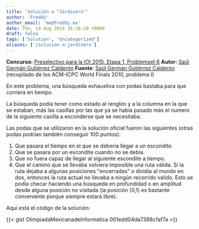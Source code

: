 ```yaml
---
title: 'Solución a "Jardinero"'
author: 'Freddy'
author_email: 'me@freddy.mx'
date: Thu, 14 Aug 2014 16:16:10 +0000
draft: false
tags: ['Solution', 'Uncategorized']
aliases: ['/solucion-a-jardinero']
---
```


**Concurso:** [Preselectivo para la IOI 2015, Etapa 1, Problemset 6](https://omegaup.com/arena/IOI2015E1P6#problems/Jardinero) **Autor:** [Saúl Germán Gutiérrez Calderón](mailto:saul.g.gutierrez@gmail.com) **Fuente**: [Saúl Germán Gutiérrez Calderón](mailto:saul.g.gutierrez@gmail.com) (recopilado de los ACM-ICPC World Finals 2010, problema I)

En este problema, una búsqueda exhaustiva con podas bastaba para que corriera en tiempo.

La búsqueda podía tener como estado al renglón y a la columna en la que se estaban, más las casillas por las que ya se había pasado más el numero de la siguiente casilla a esconderse que se necesitaba.

Las podas que se utilizaron en la solución oficial fueron las siguientes (otras podas podrían también conseguir 100 puntos):

1.  Que pasara el tiempo en el que se debería llegar a un escondite.
2.  Que se pasara por un escondite cuando no se debía.
3.  Que no fuera capaz de llegar al siguiente escondite a tiempo.
4.  Que el camino que se llevaba volviera imposible una ruta válida. Si la ruta dejaba a algunas posiciones "encerradas" o dividía al mundo en dos, entonces la ruta actual no llevaba a ningún recorrido valido. Esto se podía checar haciendo una búsqueda en profundidad o en amplitud desde alguna posición no visitada (la posición (0,1) es bastante conveniente porque siempre estará libre).

Aquí está el código de la solución:

{{< gist OlimpiadaMexicanadeInformatica 001edd04da7388cfaf7a >}}